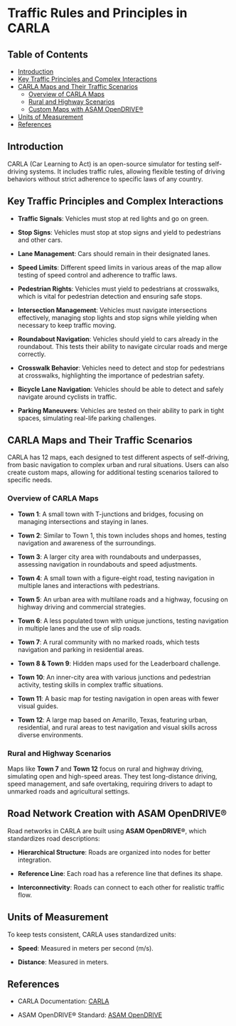 # Traffic Rules and Principles in CARLA

## Table of Contents

- [Introduction](#introduction)
- [Key Traffic Principles and Complex Interactions](#key-traffic-principles-and-complex-interactions)
- [CARLA Maps and Their Traffic Scenarios](#carla-maps-and-their-traffic-scenarios)
  - [Overview of CARLA Maps](#overview-of-carla-maps)
  - [Rural and Highway Scenarios](#rural-and-highway-scenarios)
  - [Custom Maps with ASAM OpenDRIVE®](#custom-maps-with-asam-opendrive)
- [Units of Measurement](#units-of-measurement)
- [References](#references)

## Introduction

CARLA (Car Learning to Act) is an open-source simulator for testing self-driving systems. It includes traffic rules, allowing flexible testing of driving behaviors without strict adherence to specific laws of any country.

## Key Traffic Principles and Complex Interactions

- **Traffic Signals**: Vehicles must stop at red lights and go on green.

- **Stop Signs**: Vehicles must stop at stop signs and yield to pedestrians 
  and other cars.

- **Lane Management**: Cars should remain in their designated lanes.

- **Speed Limits**: Different speed limits in various areas of the map allow 
  testing of speed control and adherence to traffic laws.

- **Pedestrian Rights**: Vehicles must yield to pedestrians at crosswalks, 
  which is vital for pedestrian detection and ensuring safe stops.

- **Intersection Management**: Vehicles must navigate intersections 
  effectively, managing stop lights and stop signs while yielding when 
  necessary to keep traffic moving.

- **Roundabout Navigation**: Vehicles should yield to cars already in the 
  roundabout. This tests their ability to navigate circular roads and merge 
  correctly.

- **Crosswalk Behavior**: Vehicles need to detect and stop for pedestrians 
  at crosswalks, highlighting the importance of pedestrian safety.

- **Bicycle Lane Navigation**: Vehicles should be able to detect and safely 
  navigate around cyclists in traffic.

- **Parking Maneuvers**: Vehicles are tested on their ability to park in 
  tight spaces, simulating real-life parking challenges.

## CARLA Maps and Their Traffic Scenarios

CARLA has 12 maps, each designed to test different aspects of self-driving, from basic navigation to complex urban and rural situations. Users can also create custom maps, allowing for additional testing scenarios tailored to specific needs.

### Overview of CARLA Maps

- **Town 1**: A small town with T-junctions and bridges, focusing on managing 
  intersections and staying in lanes.

- **Town 2**: Similar to Town 1, this town includes shops and homes, testing 
  navigation and awareness of the surroundings.

- **Town 3**: A larger city area with roundabouts and underpasses, assessing 
  navigation in roundabouts and speed adjustments.

- **Town 4**: A small town with a figure-eight road, testing navigation in 
  multiple lanes and interactions with pedestrians.

- **Town 5**: An urban area with multilane roads and a highway, focusing on 
  highway driving and commercial strategies.

- **Town 6**: A less populated town with unique junctions, testing navigation 
  in multiple lanes and the use of slip roads.

- **Town 7**: A rural community with no marked roads, which tests navigation 
  and parking in residential areas.

- **Town 8 & Town 9**: Hidden maps used for the Leaderboard challenge.

- **Town 10**: An inner-city area with various junctions and pedestrian 
  activity, testing skills in complex traffic situations.

- **Town 11**: A basic map for testing navigation in open areas with fewer 
  visual guides.

- **Town 12**: A large map based on Amarillo, Texas, featuring urban, 
  residential, and rural areas to test navigation and visual skills across 
  diverse environments.

### Rural and Highway Scenarios

Maps like **Town 7** and **Town 12** focus on rural and highway driving, 
simulating open and high-speed areas. They test long-distance driving, 
speed management, and safe overtaking, requiring drivers to adapt to 
unmarked roads and agricultural settings.

## Road Network Creation with ASAM OpenDRIVE®

Road networks in CARLA are built using **ASAM OpenDRIVE®**, which standardizes 
road descriptions:

- **Hierarchical Structure**: Roads are organized into nodes for better 
  integration.

- **Reference Line**: Each road has a reference line that defines its shape.

- **Interconnectivity**: Roads can connect to each other for realistic 
  traffic flow.

## Units of Measurement

To keep tests consistent, CARLA uses standardized units:

- **Speed**: Measured in meters per second (m/s).

- **Distance**: Measured in meters.

## References

- CARLA Documentation: [CARLA](https://carla.readthedocs.io/en/latest/)

- ASAM OpenDRIVE® Standard: [ASAM OpenDRIVE](https://www.asam.net/standards/detail/opendrive/)

